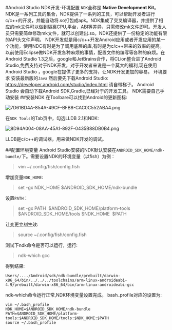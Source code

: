 #Android Studio NDK开发-环境配置
`NDK`全称是 **Native Development Kit**。NDK是一系列工具的集合，NDK提供了一系列的工具，可以帮助开发者进行c/c++的开发，并能自动将.so打包成apk。NDK集成了交叉编译器，并提供了相应的mk文件可以做到隔离CPU,平台，ABI等差异，只需修改mk文件即可。开发人员只需要简单修改mk文件，就可以创建出.so。NDK还提供了一份稳定的功能有限的API头文件声明。
NDK开发就是用c/c++开发Android应用或者开发应用的某一个功能，使用NDC有时是为了调用底层的库,有时是为c/c++带来的效率的提高。
以前使用Eclipse做NDK开发各种麻烦的事情，配置文件的编写等各种的麻烦。在Android Studio 1.3之后，google和JetBrains合作，将CLion整合进了Android Studio,免费支持对于NDK开发，对于开发者来说是一个莫大的福利,现在使用Android Studio ，google在提供了更多的支持，让NDK开发更加的容易。
环境要求
安装最新版的`Java`
然后要先下载Android Studio: https://developer.android.com/studio/index.html 请自带梯子。
Android Studio 会自动下载Android SDK,Gradle,已经对于的开发工具。
NDK需要自己手动安装
##安装NDK
在Toolbare可以找到Android的更新图标:

![7D61BD4A-854A-49CF-BFB8-CAC0C552ABA4.png](http://upload-images.jianshu.io/upload_images/22188-429f1c728bf9e8a7.png?imageMogr2/auto-orient/strip%7CimageView2/2/w/1240)

在`SDK Tools`的Tab页中，勾选LLDB 2.1和NDK:

![8D94A004-08AA-45A1-892F-0435B88DB0B4.png](http://upload-images.jianshu.io/upload_images/22188-c35e90f554218376.png?imageMogr2/auto-orient/strip%7CimageView2/2/w/1240)

LLDB是c/c++的调试器，用来做NDK开发的调试。

##配置环境变量
Android Studio安装的NDK默认安装在`ANDROID_SDK_HOME/ndk-bundle/`下。需要设置NDK的环境变量（以fish）为例：
>vim ~/.config/fish/config.fish

增加变量`NDK_HOME`:
>set -gx NDK_HOME $ANDROID_SDK_HOME/ndk-bundle

设置`PATH`：
>set -gx PATH  $ANDROID_SDK_HOME/platform-tools $ANDROID_SDK_HOME/tools $NDK_HOME  $PATH

让变更立刻生效:
>source ~/.config/fish/config.fish

测试下ndk命令是否可以运行，运行:
>ndk-which gcc

得到结果:
```
Users/..../Android/sdk/ndk-bundle/prebuilt/darwin-x86_64/bin/../../../toolchains/arm-linux-androideabi-4.9/prebuilt/darwin-x86_64/bin/arm-linux-androideabi-gcc
```
ndk-which命令运行正常,NDK环境变量设置完成。
bash_profile对应的设置为:
```
vim ~/.bash_profile
NDK_HOME=$ANDROID_SDK_HOME/ndk-bundle
PATH=$ANDROID_SDK_HOME/platform-tools:$ANDROID_SDK_HOME/tools:$NDK_HOME:$PATH
source ~/.bash_profile
```






